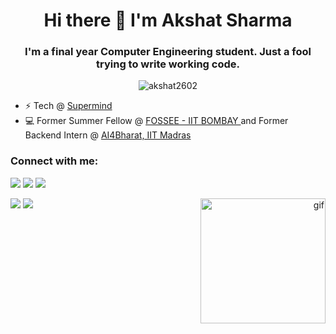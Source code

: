 <h1 align="center">Hi there 👋 I'm Akshat Sharma </h1>
<h3 align="center">I'm a final year Computer Engineering student. Just a fool trying to write working code.</h3>

<p align="center"> <img src="https://komarev.com/ghpvc/?username=akshat2602&label=Profile%20views&color=0e75b6&style=flat" alt="akshat2602" /> </p>

* ⚡ Tech @ <a href="https://app.getsupermind.com"> Supermind </a>
* 💻 Former Summer Fellow @ <a href="https://fossee.in"> FOSSEE - IIT BOMBAY </a> and Former Backend Intern @ <a href="https://ai4bharat.org/"> AI4Bharat, IIT Madras</a>

<h3 align="left">Connect with me:</h3>
<p align="left">
  <a href="https://linkedin.com/in/akshat-sharma-2602" target="blank"><img src="https://img.shields.io/badge/LinkedIn-0077B5?style=for-the-badge&logo=linkedin&logoColor=white"/></a>
  <a href="mailto:akshatsharma2602@gmail.com" target="blank"><img src="https://img.shields.io/badge/Gmail-D14836?style=for-the-badge&logo=gmail&logoColor=white"/></a>
  <a href="https://twitter.com/akshat2602" target="blank"><img src="https://img.shields.io/badge/Twitter-1DA1F2?style=for-the-badge&logo=twitter&logoColor=white" /></a>
  

<p align="right">
  <img align="right" src="https://cdn.discordapp.com/attachments/647098272175095808/878312984093548645/akshat.gif" alt="gif" height="200px" />
</p

<p align="left"> 
  
  <img src="https://github-readme-streak-stats.herokuapp.com?user=akshat2602&theme=dracula" />
   <img src="https://github-readme-activity-graph.cyclic.app/graph?username=akshat2602&theme=dracula&show_icons=true&count_private=true" />
  <!-- <img src="https://github-readme-stats.vercel.app/api/top-langs/?username=akshat2602&theme=dracula&show_icons=true&count_private=true&layout=compact" /> -->
</p>
